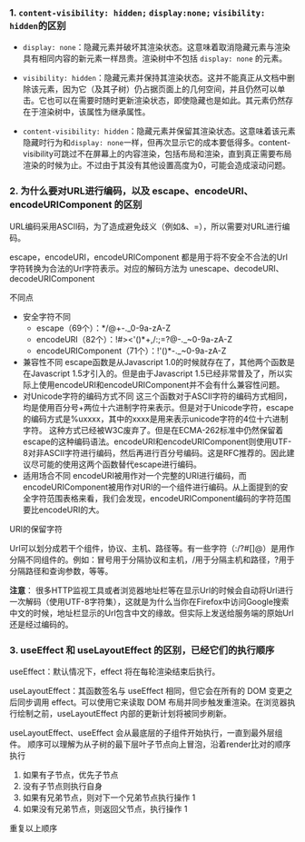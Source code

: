 ### 1. `content-visibility: hidden;` `display:none;` `visibility: hidden`的区别
* `display: none`：隐藏元素并破坏其渲染状态。这意味着取消隐藏元素与渲染具有相同内容的新元素一样昂贵。渲染树中不包括 `display: none` 的元素。

* `visibility: hidden`：隐藏元素并保持其渲染状态。这并不能真正从文档中删除该元素，因为它（及其子树）仍占据页面上的几何空间，并且仍然可以单击。它也可以在需要时随时更新渲染状态，即使隐藏也是如此。其元素仍然存在于渲染树中，该属性为继承属性。

* `content-visibility: hidden`：隐藏元素并保留其渲染状态。这意味着该元素隐藏时行为和`display: none`一样，但再次显示它的成本要低得多。content-visibility可跳过不在屏幕上的内容渲染，包括布局和渲染，直到真正需要布局渲染的时候为止。不过由于其没有其他设置高度为0，可能会造成滚动问题。

### 2. 为什么要对URL进行编码，以及 escape、encodeURI、encodeURIComponent 的区别

URL编码采用ASCII码，为了造成避免歧义（例如&、=），所以需要对URL进行编码。

escape，encodeURI，encodeURIComponent 都是用于将不安全不合法的Url字符转换为合法的Url字符表示。对应的解码方法为 unescape、decodeURI、decodeURIComponent

不同点

  * 安全字符不同
    * escape（69个）：*/@+-._0-9a-zA-Z
    * encodeURI（82个）：!#><'()*+,/:;=?@-._~0-9a-zA-Z
    * encodeURIComponent（71个）：!'()*-._~0-9a-zA-Z
  * 兼容性不同
    escape函数是从Javascript 1.0的时候就存在了，其他两个函数是在Javascript 1.5才引入的。但是由于Javascript 1.5已经非常普及了，所以实际上使用encodeURI和encodeURIComponent并不会有什么兼容性问题。
  * 对Unicode字符的编码方式不同
    这三个函数对于ASCII字符的编码方式相同，均是使用百分号+两位十六进制字符来表示。但是对于Unicode字符，escape的编码方式是%uxxxx，其中的xxxx是用来表示unicode字符的4位十六进制字符。
    这种方式已经被W3C废弃了。但是在ECMA-262标准中仍然保留着escape的这种编码语法。encodeURI和encodeURIComponent则使用UTF-8对非ASCII字符进行编码，然后再进行百分号编码。这是RFC推荐的。因此建议尽可能的使用这两个函数替代escape进行编码。
  * 适用场合不同
    encodeURI被用作对一个完整的URI进行编码，而encodeURIComponent被用作对URI的一个组件进行编码。从上面提到的安全字符范围表格来看，我们会发现，encodeURIComponent编码的字符范围要比encodeURI的大。

URI的保留字符

Url可以划分成若干个组件，协议、主机、路径等。有一些字符（:/?#[]@）是用作分隔不同组件的。例如：冒号用于分隔协议和主机，/用于分隔主机和路径，?用于分隔路径和查询参数，等等。

**注意**： 很多HTTP监视工具或者浏览器地址栏等在显示Url的时候会自动将Url进行一次解码（使用UTF-8字符集），这就是为什么当你在Firefox中访问Google搜索中文的时候，地址栏显示的Url包含中文的缘故。但实际上发送给服务端的原始Url还是经过编码的。

### 3. useEffect 和 useLayoutEffect 的区别，已经它们的执行顺序

useEffect：默认情况下，effect 将在每轮渲染结束后执行。

useLayoutEffect：其函数签名与 useEffect 相同，但它会在所有的 DOM 变更之后同步调用 effect。可以使用它来读取 DOM 布局并同步触发重渲染。在浏览器执行绘制之前，useLayoutEffect 内部的更新计划将被同步刷新。

useLayoutEffect、useEffect 会从最底层的子组件开始执行，一直到最外层组件。 顺序可以理解为从子树的最下层叶子节点向上冒泡，沿着render比对的顺序执行

1. 如果有子节点，优先子节点
2. 没有子节点则执行自身
3. 如果有兄弟节点，则对下一个兄弟节点执行操作 1
4. 如果没有兄弟节点，则返回父节点，执行操作 1

重复以上顺序



